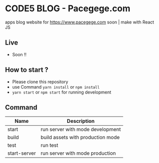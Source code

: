 # CODE5 BLOG - Pacegege.com
apps blog website for https://www.pacegege.com soon | make with React JS

## Live

+ Soon !!

## How to start ?

+ Please clone this repository
+ use Command `yarn install` or `npm install`
+ `yarn start` or `npm start` for running development

## Command 

| Name | Description |
|------------|------------------------------------|
| start | run server with mode development |
| build | build assets with production mode |
| test | run test |
| start-server | run server with mode production |
